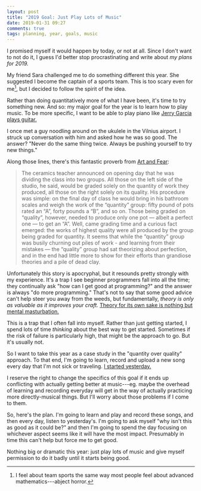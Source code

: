```yaml
---
layout: post
title: "2019 Goal: Just Play Lots of Music"
date: 2019-01-31 09:27
comments: true
tags: planning, year, goals, music
---
```


I promised myself it would happen by today, or not at all. Since I don't want to
not do it, I guess I'd better stop procrastinating and write about *my plans for
2019.*

My friend Sara challenged me to do something different this year. She suggested
I become the captain of a sports team. This is too scary even for me[^1], but I
decided to follow the spirit of the idea.

[^1]: I feel about team sports the same way most people feel about advanced mathematics---abject horror.

Rather than doing quantitatively more of what I have been, it's time to try
something new. And so: my major goal for the year is to learn how to play music.
To be more specific, I want to be able to play piano like [Jerry Garcia plays
guitar.][guitar]

[guitar]: https://www.youtube.com/watch?v=ZslxpecR7vE

I once met a guy noodling around on the ukulele in the Vilnius airport. I struck
up conversation with him and asked how he was so good. The answer? "Never do the
same thing twice. Always be pushing yourself to try new things."

Along those lines, there's this fantastic proverb from [Art and Fear][artfear]:

[artfear]: https://www.goodreads.com/book/show/187633.Art_and_Fear

> The ceramics teacher announced on opening day that he was dividing the class
> into two groups. All those on the left side of the studio, he said, would be
> graded solely on the quantity of work they produced, all those on the right
> solely on its quality. His procedure was simple: on the final day of class he
> would bring in his bathroom scales and weigh the work of the “quantity” group:
> fifty pound of pots rated an “A”, forty pounds a “B”, and so on. Those being
> graded on “quality”, however, needed to produce only one pot — albeit a
> perfect one — to get an “A”. Well, came grading time and a curious fact
> emerged: the works of highest quality were all produced by the group being
> graded for quantity. It seems that while the “quantity” group was busily
> churning out piles of work - and learning from their mistakes — the “quality”
> group had sat theorizing about perfection, and in the end had little more to
> show for their efforts than grandiose theories and a pile of dead clay.

Unfortunately this story is apocryphal, but it resounds pretty strongly with my
experience. It's a trap I see beginner programmers fall into all the time; they
continually ask "how can I get good at programming?" and the answer is always
"do more programming." That's not to say that some good advice can't help steer
you away from the weeds, but fundamentally, *theory is only as valuable as it
improves your craft.* [Theory for its own sake is nothing but mental
masturbation.][too-smart]

[too-smart]: /blog/too-smart/

This is a trap that I often fall into myself. Rather than just getting started,
I spend lots of time *thinking* about the best way to get started. Sometimes if
the risk of failure is particularly high, that might be the approach to go. But
it's usually not.

So I want to take this year as a case study in the "quantity over quality"
approach. To that end, I'm going to learn, record and upload a new song every
day that I'm not sick or traveling. [I started yesterday.][soundcloud]

[soundcloud]: https://soundcloud.com/santino-maguire

I reserve the right to change the specifics of this goal if it ends up
conflicting with actually getting better at music---eg. maybe the overhead of
learning and recording everyday will get in the way of actually practicing more
directly-musical things. But I'll worry about those problems if I come to them.

So, here's the plan. I'm going to learn and play and record these songs, and
then every day, listen to yesterday's. I'm going to ask myself "why isn't
this as good as it could be?" and then I'm going to spend the day focusing on
whichever aspect seems like it will have the most impact. Presumably in time
this can't help but force me to get good.

Nothing big or dramatic this year: just play lots of music and give myself
permission to do it badly until it starts being good.

